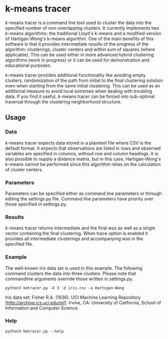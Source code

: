 # k-means tracer

*k*-means tracer is a command line tool used to cluster the data into 
the specified number of non-overlapping clusters.
It currently implements two *k*-means algorithms: the traditional Lloyd's 
k-means and a modified version of Hartigan-Wong's k-means algorithm.
One of the main benefits of this software is that it provides 
intermediate results of the progress of the algorithm: clusterings, 
cluster centers and within sum of squares (where applicable).
This can be used either in more advanced hybrid clustering algorithms 
(work in progress) or it can be used for demonstration and 
educational purposes.

*k*-means tracer provides additional functionality like
avoiding empty clusters, randomization of the path from initial 
to the final clustering solution even when starting from the same 
initial clustering. This can be used as an additional measure
to avoid local extremes when dealing with troubling data. 
If you find it useful, *k*-means tracer can be forced into sub-optimal 
traversal through the clustering neighborhood structure. 

## Usage

### Data
*k*-means tracer expects data stored in a plaintext file where 
CSV is the default format. It expects that observations are listed in
rows and observed variables are specified in columns, without row 
and column headings. It is also possible to supply a distance matrix,
but in this case, Hartigan-Wong's *k*-means cannot be performed since
this algorithm relies on the calculation of cluster centers.

### Parameters
Parameters can be specified either as command line parameters or
through editing the settings.py file. Command line parameters have priority
over those specified in settings.py.

### Results
*k*-means tracer returns intermediate and the final wss as well as 
a single vector containing the final clustering. When trace option is enabled
it provides all intermediate clusterings and accompanying wss in the 
specified file.

### Example
The well-known iris data set is used in this example.
The following command clusters the data into three clusters. Please note that 
commandline arguments override those written in settings.py.

```python3 kmtracer.py -k 3 -d iris.csv -a Hartigan-Wong```

Iris data set: 
Fisher R.A. (1936). 
UCI Machine Learning Repository [http://archive.ics.uci.edu/ml]. Irvine, CA: 
University of California, School of Information and Computer Science. 

### Help
```python3 kmtracer.py --help```

